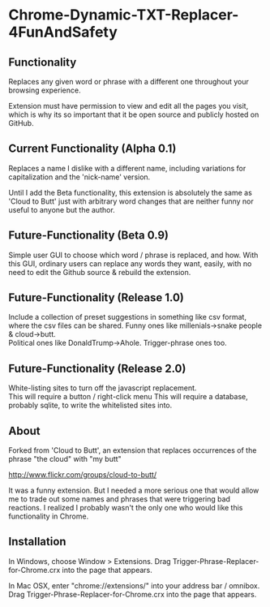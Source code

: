 
Chrome-Dynamic-TXT-Replacer-4FunAndSafety
=============

Functionality
------------
Replaces any given word or phrase with a different one throughout your browsing experience.

Extension must have permission to view and edit all the pages you visit, which is why its so important that it be open source and publicly hosted on GitHub.  

Current Functionality (Alpha 0.1)
------------
Replaces a name I dislike with a different name, including variations for capitalization and the 'nick-name' version.

Until I add the Beta functionality, this extension is absolutely the same as 'Cloud to Butt' just with arbitrary word changes that are neither funny nor useful to anyone but the author.


Future-Functionality (Beta 0.9)
------------
Simple user GUI to choose which word / phrase is replaced, and how.
With this GUI, ordinary users can replace any words they want, easily, with no need to edit the Github source & rebuild the extension.


Future-Functionality (Release 1.0)
------------
Include a collection of preset suggestions in something like csv format, where the csv files can be shared.
Funny ones like millenials->snake people & cloud->butt.  
Political ones like DonaldTrump->Ahole.
Trigger-phrase ones too.  


Future-Functionality (Release 2.0)
------------
White-listing sites to turn off the javascript replacement.  
This will require a button / right-click menu
This will require a database, probably sqlite, to write the whitelisted sites into.


About
------------

Forked from 'Cloud to Butt', an extension that replaces occurrences of the phrase "the cloud" with "my butt"

http://www.flickr.com/groups/cloud-to-butt/

It was a funny extension. But I needed a more serious one that would allow me to trade out some names and phrases that were triggering bad reactions.  I realized I probably wasn't the only one who would like this functionality in Chrome.  


Installation
------------

In Windows, choose Window > Extensions.  Drag Trigger-Phrase-Replacer-for-Chrome.crx into the page that appears.

In Mac OSX, enter "chrome://extensions/" into your address bar / omnibox.  Drag Trigger-Phrase-Replacer-for-Chrome.crx into the page that appears.
